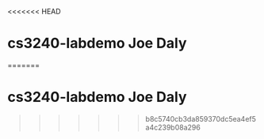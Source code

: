<<<<<<< HEAD
# cs3240-labdemo Joe Daly

=======
# cs3240-labdemo Joe Daly
>>>>>>> b8c5740cb3da859370dc5ea4ef5a4c239b08a296
